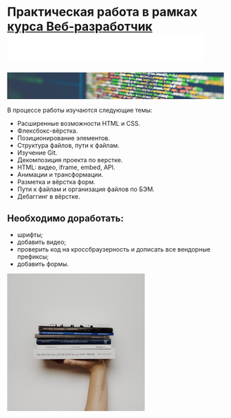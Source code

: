 # Практическая работа в рамках [курса Веб‑разработчик](https://practicum.yandex.ru/web/) ![лого Яндекс Практикум](./images/logo_place_footer.svg)

![изображение кода на экране](./images/code.jpeg)

В процессе работы изучаются следующие темы:

- Расширенные возможности HTML и CSS.
- Флексбокс-вёрстка.
- Позиционирование элементов.
- Структура файлов, пути к файлам.
- Изучение Git.
- Декомпозиция проекта по верстке.
- HTML: видео, iframe, embed, API.
- Анимации и трансформации.
- Разметка и вёрстка форм.
- Пути к файлам и организация файлов по БЭМ.
- Дебаггинг в вёрстке.

## Необходимо доработать:

- шрифты;
- добавить видео;
- проверить код на кроссбраузерность и дописать все вендорные префиксы;
- добавить формы.

![книги-символ знаний](./images/cards-competence.png)
